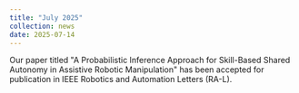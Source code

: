 ```yaml
---
title: "July 2025"
collection: news
date: 2025-07-14
---
```

Our paper titled "A Probabilistic Inference Approach for Skill-Based Shared Autonomy in Assistive Robotic Manipulation" has been accepted for publication in IEEE Robotics and Automation Letters (RA-L).
